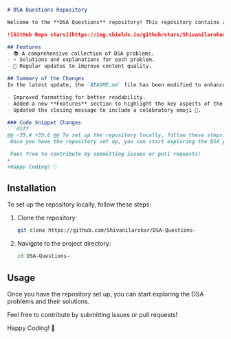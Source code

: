 ```markdown
# DSA Questions Repository

Welcome to the **DSA Questions** repository! This repository contains a collection of Data Structures and Algorithms (DSA) problems designed to help you enhance your coding skills.

![GitHub Repo stars](https://img.shields.io/github/stars/Shivanilarokar/DSA-Questions-) ![GitHub forks](https://img.shields.io/github/forks/Shivanilarokar/DSA-Questions-) ![GitHub issues](https://img.shields.io/github/issues/Shivanilarokar/DSA-Questions-)

## Features
- 📚 A comprehensive collection of DSA problems.
- ⚡ Solutions and explanations for each problem.
- 🚀 Regular updates to improve content quality.

## Summary of the Changes
In the latest update, the `README.md` file has been modified to enhance clarity and improve formatting. Here are the key changes made:

- Improved formatting for better readability.
- Added a new **Features** section to highlight the key aspects of the repository.
- Updated the closing message to include a celebratory emoji 🎉.

### Code Snippet Changes
```diff
@@ -39,4 +39,6 @@ To set up the repository locally, follow these steps:
 Once you have the repository set up, you can start exploring the DSA problems and their solutions.

 Feel free to contribute by submitting issues or pull requests!
+
+Happy Coding! 🎉
```

## Installation
To set up the repository locally, follow these steps:

1. Clone the repository:
   ```bash
   git clone https://github.com/Shivanilarokar/DSA-Questions-
   ```
2. Navigate to the project directory:
   ```bash
   cd DSA-Questions-
   ```

## Usage
Once you have the repository set up, you can start exploring the DSA problems and their solutions. 

Feel free to contribute by submitting issues or pull requests!

Happy Coding! 🎉
```